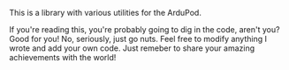 This is a library with various utilities for the ArduPod.

If you're reading this, you're probably going to dig in the code, aren't you? Good for you!
No, seriously, just go nuts. Feel free to modify anything I wrote and add your own code. Just remeber to share your amazing achievements with the world!
